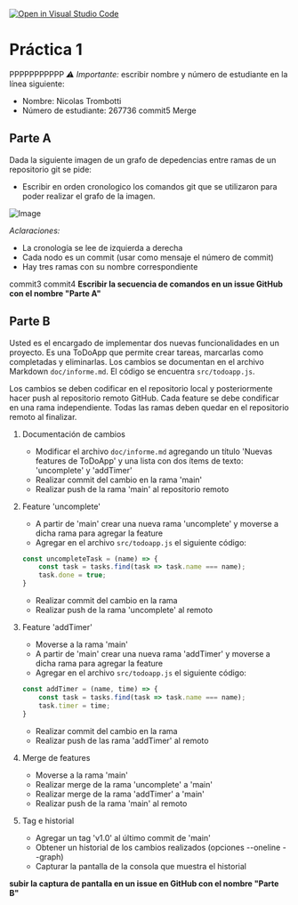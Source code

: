[![Open in Visual Studio Code](https://classroom.github.com/assets/open-in-vscode-718a45dd9cf7e7f842a935f5ebbe5719a5e09af4491e668f4dbf3b35d5cca122.svg)](https://classroom.github.com/online_ide?assignment_repo_id=11675286&assignment_repo_type=AssignmentRepo)
# Práctica 1
PPPPPPPPPPP
*:warning: Importante:* escribir nombre y número de estudiante en la línea siguiente:  
- Nombre: Nicolas Trombotti  
- Número de estudiante: 267736
commit5 Merge
## Parte A

Dada la siguiente imagen de un grafo de depedencias entre ramas de un repositorio git se pide:

- Escribir en orden cronologico los comandos git que se utilizaron para poder realizar el grafo de la imagen.

![Image](https://i.imgur.com/iqAABQ6.png)

*Aclaraciones:*
- La cronología se lee de izquierda a derecha
- Cada nodo es un commit (usar como mensaje el número de commit)
- Hay tres ramas con su nombre correspondiente

commit3
commit4
**Escribir la secuencia de comandos en un issue GitHub con el nombre "Parte A"**

## Parte B

Usted es el encargado de implementar dos nuevas funcionalidades en un proyecto. Es una ToDoApp que permite crear tareas, marcarlas como completadas y eliminarlas.
Los cambios se documentan en el archivo Markdown `doc/informe.md`. El código se encuentra `src/todoapp.js`. 

Los cambios se deben codificar en el repositorio local y posteriormente hacer push al repositorio remoto GitHub. Cada feature se debe condificar en una rama independiente. Todas las ramas deben quedar en el repositorio remoto al finalizar.

1. Documentación de cambios 
   - Modificar el archivo `doc/informe.md` agregando un título 'Nuevas features de ToDoApp' y una lista con dos ítems de texto: 'uncomplete' y 'addTimer'
   - Realizar commit del cambio en la rama 'main'
   - Realizar push de la rama 'main' al repositorio remoto

2. Feature 'uncomplete'
    - A partir de 'main' crear una nueva rama 'uncomplete' y moverse a dicha rama para agregar la feature 
    - Agregar en el archivo `src/todoapp.js` el siguiente código:
    ```javascript 
    const uncompleteTask = (name) => {
        const task = tasks.find(task => task.name === name);
        task.done = true;
    }
    ```
   - Realizar commit del cambio en la rama
   - Realizar push de la rama 'uncomplete' al remoto

3. Feature 'addTimer'
   - Moverse a la rama 'main'
   - A partir de 'main' crear una nueva rama 'addTimer' y moverse a dicha rama para agregar la feature
   - Agregar en el archivo `src/todoapp.js` el siguiente código:
    ```javascript 
    const addTimer = (name, time) => {
        const task = tasks.find(task => task.name === name);
        task.timer = time;
    }
    ```
   - Realizar commit del cambio en la rama
   - Realizar push de las rama 'addTimer' al remoto

4. Merge de features
   - Moverse a la rama 'main'
   - Realizar merge de la rama 'uncomplete' a 'main'
   - Realizar merge de la rama 'addTimer' a 'main'
   - Realizar push de la rama 'main' al remoto

5. Tag e historial
   - Agregar un tag 'v1.0' al último commit de 'main'
   - Obtener un historial de los cambios realizados (opciones --oneline --graph)
   - Capturar la pantalla de la consola que muestra el historial 

**subir la captura de pantalla en un issue en GitHub con el nombre "Parte B"**
